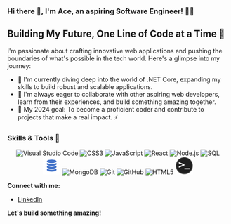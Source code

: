 ### Hi there 👋, I'm Ace, an aspiring Software Engineer! 👨‍💻

##  Building My Future, One Line of Code at a Time 🚀

I'm passionate about crafting innovative web applications and pushing the boundaries of what's possible in the tech world. Here's a glimpse into my journey:

- 🔭 I'm currently diving deep into the world of .NET Core, expanding my skills to build robust and scalable applications.
- 👯 I'm always eager to collaborate with other aspiring web developers, learn from their experiences, and build something amazing together.
- 🥅 My 2024 goal: To become a proficient coder and contribute to projects that make a real impact. ⚡

### Skills & Tools 🧰

<p align="center">
  <img src="https://cdn.jsdelivr.net/gh/devicons/devicon/icons/vscode/vscode-original.svg" alt="Visual Studio Code" width="40" height="40" />
  <img src="https://cdn.jsdelivr.net/gh/devicons/devicon/icons/css3/css3-original.svg" alt="CSS3" width="40" height="40" />
  <img src="https://cdn.jsdelivr.net/gh/devicons/devicon/icons/javascript/javascript-original.svg" alt="JavaScript" width="40" height="40" />
  <img src="https://cdn.jsdelivr.net/gh/devicons/devicon/icons/react/react-original.svg" alt="React" width="40" height="40" />
  <img src="https://cdn.jsdelivr.net/gh/devicons/devicon/icons/nodejs/nodejs-original.svg" alt="Node.js" width="40" height="40" />
  <img src="https://cdn.jsdelivr.net/gh/devicons/devicon/icons/sql/sql-original.svg" alt="SQL" width="40" height="40" />
  <img alt="SQL" width="40px" height="40" src="https://raw.githubusercontent.com/github/explore/80688e429a7d4ef2fca1e82350fe8e3517d3494d/topics/sql/sql.png" />
  <img src="https://cdn.jsdelivr.net/gh/devicons/devicon/icons/mongodb/mongodb-original.svg" alt="MongoDB" width="40" height="40" />
  <img src="https://cdn.jsdelivr.net/gh/devicons/devicon/icons/git/git-original.svg" alt="Git" width="40" height="40" />
  <img src="https://cdn.jsdelivr.net/gh/devicons/devicon/icons/github/github-original.svg" alt="GitHub" width="40" height="40" />
  <img src="https://cdn.jsdelivr.net/gh/devicons/devicon/icons/html5/html5-original.svg" alt="HTML5" width="40" height="40" />
  <img alt="Terminal" width="40px" height="40" src="https://raw.githubusercontent.com/github/explore/80688e429a7d4ef2fca1e82350fe8e3517d3494d/topics/terminal/terminal.png" />
</p>

**Connect with me:**

- [LinkedIn]([your_linkedin_url](https://www.linkedin.com/in/acemon-jassene-ladines-71968a258/))

**Let's build something amazing!**
